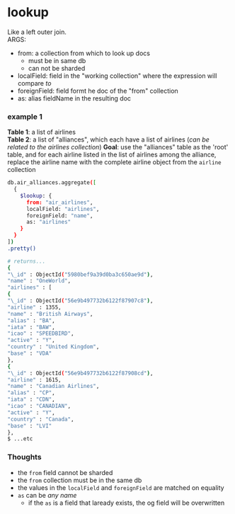 # lookup
Like a left outer join.  
ARGS:
- from: a collection from which to look up docs
  - must be in same db
  - can not be sharded
- localField: field in the "working collection" where the expression will compare _to_
- foreignField: field formt he doc of the "from" collection
- as: alias fieldName in the resulting doc

### example 1
**Table 1**: a list of airlines  
**Table 2**: a list of "alliances", which each have a list of airlines (_can be related to the airlines collection_)
**Goal**: use the "alliances" table as the 'root' table, and for each airline listed in the list of airlines among the alliance, replace the airline name with the complete airline object from the `airline` collection

```bash
db.air_alliances.aggregate([
  {
    $lookup: { 
      from: "air_airlines", 
      localField: "airlines", 
      foreignField: "name", 
      as: "airlines" 
    }
  }
])
.pretty()

# returns...
{
"\_id" : ObjectId("5980bef9a39d0ba3c650ae9d"),
"name" : "OneWorld",
"airlines" : [
{
"\_id" : ObjectId("56e9b497732b6122f87907c8"),
"airline" : 1355,
"name" : "British Airways",
"alias" : "BA",
"iata" : "BAW",
"icao" : "SPEEDBIRD",
"active" : "Y",
"country" : "United Kingdom",
"base" : "VDA"
},
{
"\_id" : ObjectId("56e9b497732b6122f87908cd"),
"airline" : 1615,
"name" : "Canadian Airlines",
"alias" : "CP",
"iata" : "CDN",
"icao" : "CANADIAN",
"active" : "Y",
"country" : "Canada",
"base" : "LVI"
},
$ ...etc
```

### Thoughts
- the `from` field cannot be sharded
- the `from` collection must be in the same db
- the values in the `localField` and `foreignField` are matched on equality
- `as` can be _any name_
  - if the `as` is a field that laready exists, the og field will be overwritten
